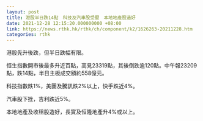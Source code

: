 ```yaml
---
layout: post
title: 港股半日跌14點　科技及汽車股受壓　本地地產股造好
date: 2021-12-28 12:15:20.000000000 +08:00
link: https://news.rthk.hk/rthk/ch/component/k2/1626263-20211228.htm
categories: rthk
---
```


港股先升後跌，但半日跌幅有限。

恒生指數開市後最多升近百點，高見23319點，其後倒跌逾120點。中午報23209點，跌14點，半日主板成交額約558億元。

科技指數跌1%，美團及騰訊跌2%以上，快手跌近4%。

汽車股下挫，吉利跌近5%。

本地地產及收租股造好，長實及恒隆地產升4%或以上。
